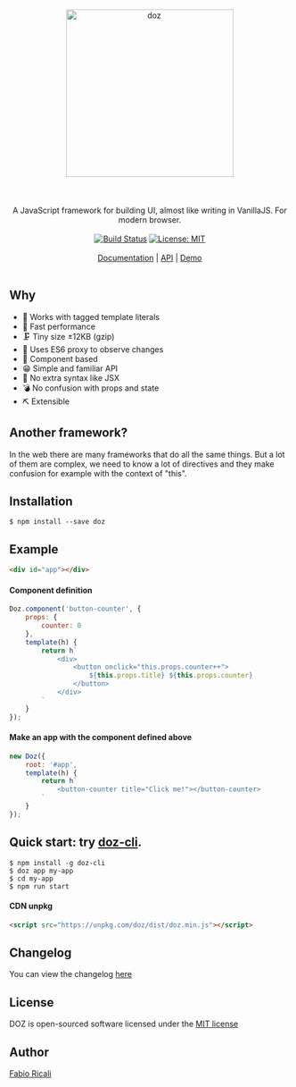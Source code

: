 <div align="center">
<br/><br/>
<img width="300" src="https://raw.githubusercontent.com/dozjs/doz/master/extra/doz.png" title="doz"/>
<br/><br/>
<br/><br/>
A JavaScript framework for building UI, almost like writing in VanillaJS. For modern browser.
<br/><br/>
<a href="https://travis-ci.org/dozjs/doz" target="_blank"><img src="https://travis-ci.org/dozjs/doz.svg?branch=master" title="Build Status"/></a>
<a href="https://opensource.org/licenses/MIT" target="_blank"><img src="https://img.shields.io/badge/License-MIT-yellow.svg" title="License: MIT"/></a>
<br/><br/>
<a href="https://github.com/dozjs/doz/blob/master/documentation/index.md">Documentation</a> | <a href="https://github.com/dozjs/doz/blob/master/documentation/api.md">API</a> | <a href="https://dozjs.github.io/doz/example/">Demo</a>
<br/><br/>
</div>

## Why
- 🎼 Works with tagged template literals
- 🔫 Fast performance
- 🗜 Tiny size ±12KB (gzip)
- 📡 Uses ES6 proxy to observe changes
- 🎳 Component based
- 😁 Simple and familiar API
- 🤯‍ No extra syntax like JSX
- 💣 No confusion with props and state
- ⛏ Extensible

## Another framework?
In the web there are many frameworks that do all the same things. But a lot of them are complex, we need to know a lot of directives and they make confusion for example with the context of "this".

## Installation
```
$ npm install --save doz
```

## Example

```html
<div id="app"></div>
```

#### Component definition

```javascript
Doz.component('button-counter', {
    props: {
        counter: 0
    },
    template(h) {
        return h`
            <div>
                <button onclick="this.props.counter++">
                    ${this.props.title} ${this.props.counter}
                </button>
            </div>
        `
    }
});
```

#### Make an app with the component defined above

```javascript
new Doz({
    root: '#app',
    template(h) {
        return h`
            <button-counter title="Click me!"></button-counter>
        `
    }
});
```

## Quick start: try [doz-cli](https://github.com/dozjs/doz-cli).
```
$ npm install -g doz-cli
$ doz app my-app
$ cd my-app
$ npm run start
```

#### CDN unpkg
```html
<script src="https://unpkg.com/doz/dist/doz.min.js"></script>
```

## Changelog
You can view the changelog <a target="_blank" href="https://github.com/dozjs/doz/blob/master/CHANGELOG.md">here</a>

## License
DOZ is open-sourced software licensed under the <a target="_blank" href="http://opensource.org/licenses/MIT">MIT license</a>

## Author
<a target="_blank" href="http://rica.li">Fabio Ricali</a>
